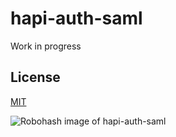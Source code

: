 # hapi-auth-saml

Work in progress

## License

[MIT](LICENSE)

![Robohash image of hapi-auth-saml](https://robots.kebabstudios.party/hapi-auth-saml.png "Robohash image of hapi-auth-saml")

